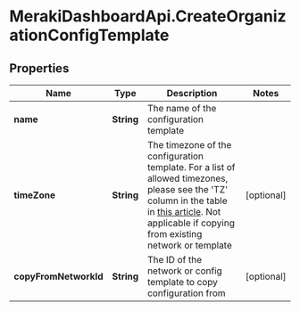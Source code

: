 # MerakiDashboardApi.CreateOrganizationConfigTemplate

## Properties
Name | Type | Description | Notes
------------ | ------------- | ------------- | -------------
**name** | **String** | The name of the configuration template | 
**timeZone** | **String** | The timezone of the configuration template. For a list of allowed timezones, please see the 'TZ' column in the table in <a target='_blank' href='https://en.wikipedia.org/wiki/List_of_tz_database_time_zones'>this article</a>. Not applicable if copying from existing network or template | [optional] 
**copyFromNetworkId** | **String** | The ID of the network or config template to copy configuration from | [optional] 


